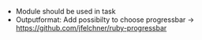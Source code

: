 * Module should be used in task
* Outputformat:
  Add possibilty to choose progressbar
 -> https://github.com/jfelchner/ruby-progressbar
